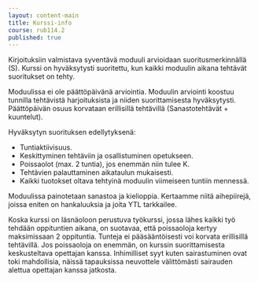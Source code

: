 ```yaml
---
layout: content-main
title: Kurssi-info
course: rub114.2
published: true
---
```

Kirjoituksiin valmistava syventävä moduuli arvioidaan suoritusmerkinnällä (S). Kurssi on hyväksytysti suoritettu, kun kaikki moduulin aikana tehtävät suoritukset on tehty.

Moduulissa ei ole päättöpäivänä arviointia. Moduulin arviointi koostuu tunnilla tehtävistä harjoituksista ja niiden suorittamisesta hyväksytysti. Päättöpäivän osuus korvataan erillisillä tehtävillä (Sanastotehtävät + kuuntelut).

Hyväksytyn suorituksen edellytyksenä:

- Tuntiaktiivisuus.
- Keskittyminen tehtäviin ja osallistuminen opetukseen.
- Poissaolot (max. 2 tuntia), jos enemmän niin tulee K.
- Tehtävien palauttaminen aikataulun mukaisesti.
- Kaikki tuotokset oltava tehtyinä moduulin viimeiseen tuntiin mennessä.

Moduulissa painotetaan sanastoa ja kielioppia. Kertaamme niitä aihepiirejä, joissa eniten on hankaluuksia ja joita YTL tarkkailee.

Koska kurssi on läsnäoloon perustuva työkurssi, jossa lähes kaikki työ tehdään oppituntien aikana, on suotavaa, että poissaoloja kertyy maksimissaan 2 oppituntia. Tunteja ei pääsääntöisesti voi korvata erillisillä tehtävillä. Jos poissaoloja on enemmän, on kurssin suorittamisesta keskusteltava opettajan kanssa. Inhimilliset syyt kuten sairastuminen ovat toki mahdollisia, näissä tapauksissa neuvottele välittömästi sairauden alettua opettajan kanssa jatkosta. 
